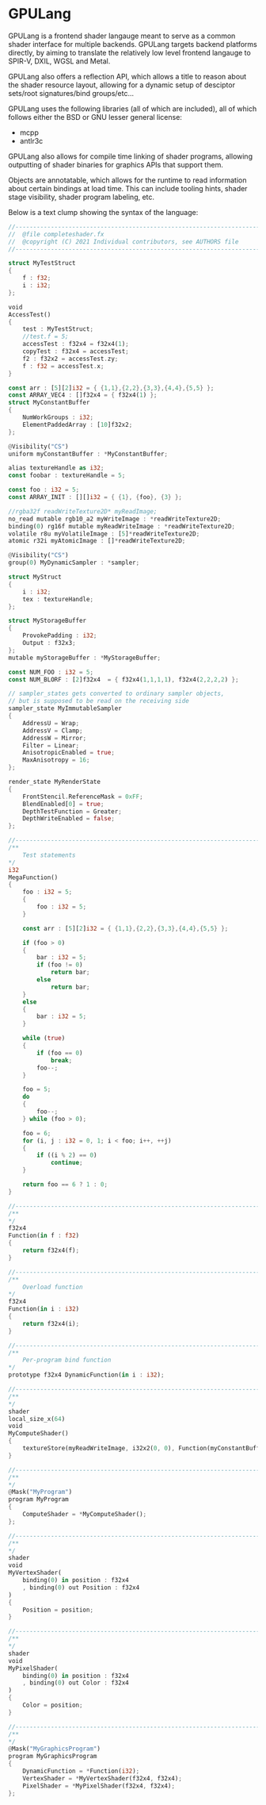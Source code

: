 GPULang
=====

GPULang is a frontend shader langauge meant to serve as a common shader interface for multiple backends. GPULang targets backend platforms directly, by aiming to translate the relatively low level frontend langauge to SPIR-V, DXIL, WGSL and Metal. 

GPULang also offers a reflection API, which allows a title to reason about the shader resource layout, allowing for a dynamic setup of desciptor sets/root signatures/bind groups/etc...

GPULang uses the following libraries (all of which are included), all of which follows either the BSD or GNU lesser general license:

* mcpp
* antlr3c

GPULang also allows for compile time linking of shader programs, allowing outputting of shader binaries for graphics APIs that support them.

Objects are annotatable, which allows for the runtime to read information about certain bindings at load time. This can include tooling hints, shader stage visibility, shader program labeling, etc. 

Below is a text clump showing the syntax of the language:

```rust
//------------------------------------------------------------------------------
//  @file completeshader.fx
//  @copyright (C) 2021 Individual contributors, see AUTHORS file
//------------------------------------------------------------------------------

struct MyTestStruct
{
    f : f32;
    i : i32;
};

void
AccessTest()
{
    test : MyTestStruct;
    //test.f = 5;
    accessTest : f32x4 = f32x4(1);
    copyTest : f32x4 = accessTest;
    f2 : f32x2 = accessTest.zy;
    f : f32 = accessTest.x;
}

const arr : [5][2]i32 = { {1,1},{2,2},{3,3},{4,4},{5,5} };
const ARRAY_VEC4 : []f32x4 = { f32x4(1) };
struct MyConstantBuffer
{
    NumWorkGroups : i32;
    ElementPaddedArray : [10]f32x2;
};

@Visibility("CS")
uniform myConstantBuffer : *MyConstantBuffer;

alias textureHandle as i32;
const foobar : textureHandle = 5;

const foo : i32 = 5;
const ARRAY_INIT : [][]i32 = { {1}, {foo}, {3} };

//rgba32f readWriteTexture2D* myReadImage;
no_read mutable rgb10_a2 myWriteImage : *readWriteTexture2D;
binding(0) rg16f mutable myReadWriteImage : *readWriteTexture2D;
volatile r8u myVolatileImage : [5]*readWriteTexture2D;
atomic r32i myAtomicImage : []*readWriteTexture2D;

@Visibility("CS")
group(0) MyDynamicSampler : *sampler;

struct MyStruct
{
    i : i32;
    tex : textureHandle;
};

struct MyStorageBuffer
{
    ProvokePadding : i32;
    Output : f32x3;
};
mutable myStorageBuffer : *MyStorageBuffer;

const NUM_FOO : i32 = 5;
const NUM_BLORF : [2]f32x4  = { f32x4(1,1,1,1), f32x4(2,2,2,2) };

// sampler_states gets converted to ordinary sampler objects, 
// but is supposed to be read on the receiving side
sampler_state MyImmutableSampler
{
    AddressU = Wrap;
    AddressV = Clamp;
    AddressW = Mirror;
    Filter = Linear;
    AnisotropicEnabled = true;
    MaxAnisotropy = 16;
};

render_state MyRenderState
{
    FrontStencil.ReferenceMask = 0xFF;
    BlendEnabled[0] = true;
    DepthTestFunction = Greater;
    DepthWriteEnabled = false;
};

//------------------------------------------------------------------------------
/**
    Test statements
*/
i32
MegaFunction()
{
    foo : i32 = 5;
    {
        foo : i32 = 5;
    }

    const arr : [5][2]i32 = { {1,1},{2,2},{3,3},{4,4},{5,5} };

    if (foo > 0)
    {
        bar : i32 = 5;
        if (foo != 0)
            return bar;
        else
            return bar;
    }
    else
    {
        bar : i32 = 5;
    }

    while (true)
    {
        if (foo == 0)
            break;
        foo--;
    }

    foo = 5;
    do 
    {
        foo--;
    } while (foo > 0);

    foo = 6;
    for (i, j : i32 = 0, 1; i < foo; i++, ++j)
    {
        if ((i % 2) == 0)
            continue;
    }

    return foo == 6 ? 1 : 0;
}

//------------------------------------------------------------------------------
/**
*/
f32x4 
Function(in f : f32)
{
    return f32x4(f);
}

//------------------------------------------------------------------------------
/**
    Overload function
*/
f32x4
Function(in i : i32)
{
    return f32x4(i);
}

//------------------------------------------------------------------------------
/**
    Per-program bind function
*/
prototype f32x4 DynamicFunction(in i : i32);

//------------------------------------------------------------------------------
/**
*/
shader
local_size_x(64)
void
MyComputeShader()
{
    textureStore(myReadWriteImage, i32x2(0, 0), Function(myConstantBuffer->NumWorkGroups));
}

//------------------------------------------------------------------------------
/**
*/
@Mask("MyProgram")
program MyProgram
{
    ComputeShader = *MyComputeShader();
};

//------------------------------------------------------------------------------
/**
*/
shader
void
MyVertexShader(
    binding(0) in position : f32x4
    , binding(0) out Position : f32x4
)
{
    Position = position;
}

//------------------------------------------------------------------------------
/**
*/
shader
void
MyPixelShader(
    binding(0) in position : f32x4
    , binding(0) out Color : f32x4
)
{
    Color = position;
}

//------------------------------------------------------------------------------
/**
*/
@Mask("MyGraphicsProgram")
program MyGraphicsProgram
{
    DynamicFunction = *Function(i32);
    VertexShader = *MyVertexShader(f32x4, f32x4);
    PixelShader = *MyPixelShader(f32x4, f32x4);
};

```
